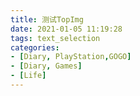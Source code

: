 ```yaml
---
title: 测试TopImg
date: 2021-01-05 11:19:28
tags: text_selection
categories:
- [Diary, PlayStation,GOGO]
- [Diary, Games]
- [Life]
---
```


